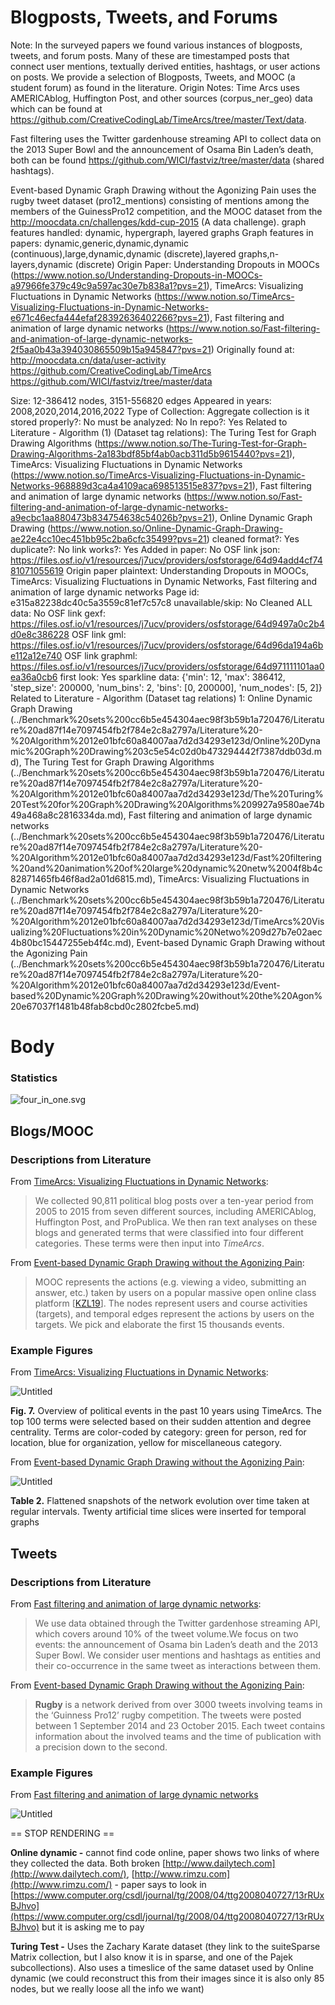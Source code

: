 # Blogposts, Tweets, and Forums

Note: In the surveyed papers we found various instances of blogposts, tweets, and forum posts. Many of these are timestamped posts that connect user mentions, textually derived entities, hashtags, or user actions on posts. We provide a selection of Blogposts, Tweets, and MOOC (a student forum) as found in the literature. 
Origin Notes: Time Arcs uses AMERICAblog, Huffington Post, and other sources (corpus_ner_geo) data which can be found at https://github.com/CreativeCodingLab/TimeArcs/tree/master/Text/data.

Fast filtering uses the Twitter gardenhouse streaming API to collect data on the 2013 Super Bowl and the announcement of Osama Bin Laden’s death, both can be found https://github.com/WICI/fastviz/tree/master/data (shared hashtags).

Event-based Dynamic Graph Drawing without the Agonizing Pain uses the rugby tweet dataset (pro12_mentions) consisting of mentions among the members of the GuinessPro12 competition, and the MOOC dataset from the http://moocdata.cn/challenges/kdd-cup-2015 (A data challenge).
graph features handled: dynamic, hypergraph, layered graphs
Graph features in papers: dynamic,generic,dynamic,dynamic (continuous),large,dynamic,dynamic (discrete),layered graphs,n-layers,dynamic (discrete)
Origin Paper: Understanding Dropouts in MOOCs (https://www.notion.so/Understanding-Dropouts-in-MOOCs-a97966fe379c49c9a597ac30e7b838a1?pvs=21), TimeArcs: Visualizing Fluctuations in Dynamic Networks (https://www.notion.so/TimeArcs-Visualizing-Fluctuations-in-Dynamic-Networks-e671c46ecfa444efaf28392636402266?pvs=21), Fast filtering and animation of large dynamic networks (https://www.notion.so/Fast-filtering-and-animation-of-large-dynamic-networks-2f5aa0b43a394030865509b15a945847?pvs=21)
Originally found at: http://moocdata.cn/data/user-activity
https://github.com/CreativeCodingLab/TimeArcs
https://github.com/WICI/fastviz/tree/master/data

Size: 12-386412 nodes, 3151-556820 edges
Appeared in years: 2008,2020,2014,2016,2022
Type of Collection: Aggregate collection
is it stored properly?: No
must be analyzed: No
In repo?: Yes
Related to Literature - Algorithm (1) (Dataset tag relations): The Turing Test for Graph Drawing Algorithms (https://www.notion.so/The-Turing-Test-for-Graph-Drawing-Algorithms-2a183bdf85bf4ab0acb311d5b9615440?pvs=21), TimeArcs: Visualizing Fluctuations in Dynamic Networks (https://www.notion.so/TimeArcs-Visualizing-Fluctuations-in-Dynamic-Networks-968889d3ca4a4109aca698513515e837?pvs=21), Fast filtering and animation of large dynamic
networks (https://www.notion.so/Fast-filtering-and-animation-of-large-dynamic-networks-a9ecbc1aa880473b834754638c54026b?pvs=21), Online Dynamic Graph Drawing (https://www.notion.so/Online-Dynamic-Graph-Drawing-ae22e4cc10ec451bb95c2ba6cfc35499?pvs=21)
cleaned format?: Yes
duplicate?: No
link works?: Yes
Added in paper: No
OSF link json: https://files.osf.io/v1/resources/j7ucv/providers/osfstorage/64d94add4cf7481071055619
Origin paper plaintext: Understanding Dropouts in MOOCs, TimeArcs: Visualizing Fluctuations in Dynamic Networks, Fast filtering and animation of large dynamic networks
Page id: e315a82238dc40c5a3559c81ef7c57c8
unavailable/skip: No
Cleaned ALL data: No
OSF link gexf: https://files.osf.io/v1/resources/j7ucv/providers/osfstorage/64d9497a0c2b4d0e8c386228
OSF link gml: https://files.osf.io/v1/resources/j7ucv/providers/osfstorage/64d96da194a6be112a12e740
OSF link graphml: https://files.osf.io/v1/resources/j7ucv/providers/osfstorage/64d971111101aa0ea36a0cb6
first look: Yes
sparkline data: {'min': 12, 'max': 386412, 'step_size': 200000, 'num_bins': 2, 'bins': [0, 200000], 'num_nodes': [5, 2]}
Related to Literature - Algorithm (Dataset tag relations) 1: Online Dynamic Graph Drawing (../Benchmark%20sets%200cc6b5e454304aec98f3b59b1a720476/Literature%20ad87f14e7097454fb2f784e2c8a2797a/Literature%20-%20Algorithm%2012e01bfc60a84007aa7d2d34293e123d/Online%20Dynamic%20Graph%20Drawing%203c5e54c02d0b473294442f7387ddb03d.md), The Turing Test for Graph Drawing Algorithms (../Benchmark%20sets%200cc6b5e454304aec98f3b59b1a720476/Literature%20ad87f14e7097454fb2f784e2c8a2797a/Literature%20-%20Algorithm%2012e01bfc60a84007aa7d2d34293e123d/The%20Turing%20Test%20for%20Graph%20Drawing%20Algorithms%209927a9580ae74b49a468a8c2816334da.md), Fast filtering and animation of large dynamic
networks (../Benchmark%20sets%200cc6b5e454304aec98f3b59b1a720476/Literature%20ad87f14e7097454fb2f784e2c8a2797a/Literature%20-%20Algorithm%2012e01bfc60a84007aa7d2d34293e123d/Fast%20filtering%20and%20animation%20of%20large%20dynamic%20netw%2004f8b4c82871465fb46f8ad2a01d6815.md), TimeArcs: Visualizing Fluctuations in Dynamic Networks (../Benchmark%20sets%200cc6b5e454304aec98f3b59b1a720476/Literature%20ad87f14e7097454fb2f784e2c8a2797a/Literature%20-%20Algorithm%2012e01bfc60a84007aa7d2d34293e123d/TimeArcs%20Visualizing%20Fluctuations%20in%20Dynamic%20Netwo%209d27b7e02aec4b80bc15447255eb4f4c.md), Event-based Dynamic Graph Drawing without the Agonizing Pain (../Benchmark%20sets%200cc6b5e454304aec98f3b59b1a720476/Literature%20ad87f14e7097454fb2f784e2c8a2797a/Literature%20-%20Algorithm%2012e01bfc60a84007aa7d2d34293e123d/Event-based%20Dynamic%20Graph%20Drawing%20without%20the%20Agon%20e67037f1481b48fab8cbd0c2802fcbe5.md)

# Body

### Statistics

![four_in_one.svg](Blogposts,%20Tweets,%20and%20Forums%20e315a82238dc40c5a3559c81ef7c57c8/four_in_one.svg)

## Blogs/MOOC

### Descriptions from Literature

From [TimeArcs: Visualizing Fluctuations in Dynamic Networks](https://doi.org/10.1111/cgf.12882):

> We collected 90,811 political blog posts over a ten-year period from 2005 to 2015 from seven different sources, including AMERICAblog, Huffington Post, and ProPublica. We then ran text analyses on these blogs and generated terms that were classified into four different categories. These terms were then input into *TimeArcs*.
> 

From [Event-based Dynamic Graph Drawing without the Agonizing Pain](https://onlinelibrary.wiley.com/doi/full/10.1111/cgf.14615):

> MOOC represents the actions (e.g. viewing a video, submitting an answer, etc.) taken by users on a popular massive open online class platform [[KZL19](https://onlinelibrary.wiley.com/doi/full/10.1111/cgf.14615#cgf14615-bib-0037)]. The nodes represent users and course activities (targets), and temporal edges represent the actions by users on the targets. We pick and elaborate the first 15 thousands events.
> 

### Example Figures

From [TimeArcs: Visualizing Fluctuations in Dynamic Networks](https://doi.org/10.1111/cgf.12882):

![Untitled](Blogposts,%20Tweets,%20and%20Forums%20e315a82238dc40c5a3559c81ef7c57c8/Untitled.png)

****************Fig. 7.**************** Overview of political events in the past 10 years using TimeArcs. The top 100 terms were selected based on their sudden attention and degree centrality. Terms are color-coded by category: green for person, red for location, blue for organization, yellow for miscellaneous category.

From [Event-based Dynamic Graph Drawing without the Agonizing Pain](https://onlinelibrary.wiley.com/doi/full/10.1111/cgf.14615):

![Untitled](Blogposts,%20Tweets,%20and%20Forums%20e315a82238dc40c5a3559c81ef7c57c8/Untitled%201.png)

**Table 2.** Flattened snapshots of the network evolution over time taken at regular intervals. Twenty artificial time slices were inserted for temporal graphs

## Tweets

### Descriptions from Literature

From  [Fast filtering and animation of large dynamic networks](https://epjdatascience.springeropen.com/articles/10.1140/epjds/s13688-014-0027-8):

> We use data obtained through the Twitter gardenhose streaming API, which covers around 10% of the tweet volume.We focus on two events: the announcement of Osama bin Laden’s death and the 2013 Super Bowl. We consider user mentions and hashtags as entities and their co-occurrence in the same tweet as interactions between them.
> 

From [Event-based Dynamic Graph Drawing without the Agonizing Pain](https://onlinelibrary.wiley.com/doi/10.1111/cgf.14615):

> **Rugby** is a network derived from over 3000 tweets involving teams in the ‘Guinness Pro12’ rugby competition. The tweets were posted between 1 September 2014 and 23 October 2015. Each tweet contains information about the involved teams and the time of publication with a precision down to the second.
> 

### Example Figures

From  [Fast filtering and animation of large dynamic networks](https://epjdatascience.springeropen.com/articles/10.1140/epjds/s13688-014-0027-8)

![Untitled](Blogposts,%20Tweets,%20and%20Forums%20e315a82238dc40c5a3559c81ef7c57c8/Untitled%202.png)

== STOP RENDERING ==

****************************************************************************************************************************************************************************************Online dynamic -****************************************************************************************************************************************************************************************  cannot find code online, paper shows two links of where they collected the data. Both broken [http://www.dailytech.com](http://www.dailytech.com/), [http://www.rimzu.com](http://www.rimzu.com/) - paper says to look in [https://www.computer.org/csdl/journal/tg/2008/04/ttg2008040727/13rRUxBJhvo](https://www.computer.org/csdl/journal/tg/2008/04/ttg2008040727/13rRUxBJhvo) but it is asking me to pay

**********************************************************Turing Test -********************************************************** Uses the Zachary Karate dataset (they link to the suiteSparse Matrix collection, but I also know it is in sparse, and one of the Pajek subcollections). Also uses a timeslice of the same dataset used by Online dynamic (we could reconstruct this from their images since it is also only 85 nodes, but we really loose all the info we want)